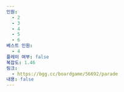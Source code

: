 ```yaml
---
인원:
  - 2
  - 3
  - 4
  - 5
  - 6
베스트 인원:
  - 4
플레이 여부: false
복잡도: 1.46
링크:
  - https://bgg.cc/boardgame/56692/parade
내용: false
---
```

